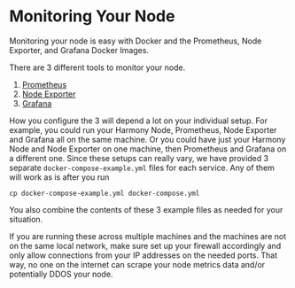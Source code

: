 # Monitoring Your Node
Monitoring your node is easy with Docker and the Prometheus, Node Exporter, and Grafana Docker Images.

There are 3 different tools to monitor your node.
1) [Prometheus](./prometheus/README.md)
2) [Node Exporter](./node-exporter/README.md)
3) [Grafana](./grafana/README.md)

How you configure the 3 will depend a lot on your individual setup. For example, you could run your Harmony Node, Prometheus, Node Exporter and Grafana all on the same machine. Or you could have just your Harmony Node and Node Exporter on one machine, then Prometheus and Grafana on a different one. Since these setups can really vary, we have provided 3 separate `docker-compose-example.yml` files for each service. Any of them will work as is after you run 
```
cp docker-compose-example.yml docker-compose.yml
```

You also combine the contents of these 3 example files as needed for your situation.

If you are running these across multiple machines and the machines are not on the same local network, make sure set up your firewall accordingly and only allow connections from your IP addresses on the needed ports. That way, no one on the internet can scrape your node metrics data and/or potentially DDOS your node.

